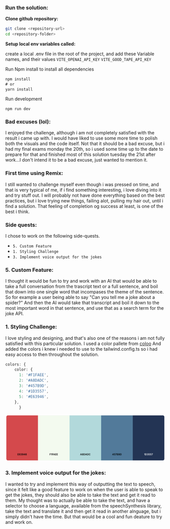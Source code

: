 ### **Run the solution**:
**Clone github repository:**

```bash
git clone <repository-url>
cd <repository-folder>
```

**Setup local env variables called:** 

create a local .env file in the root of the project, and add these Variable names, and their values
`VITE_OPENAI_API_KEY`
`VITE_GOOD_TAPE_API_KEY`

Run Npm install to install all dependencies

```
npm install
# or
yarn install
```

Run development

```
npm run dev
```

### **Bad excuses (lol)**:
I enjoyed the challenge, although i am not completely satisfied with the result i came up with. I would have liked to use some more time to polish both the visuals and the code itself. Not that it should be a bad excuse, but i had my final exams monday the 20th, so i used some time up to the date to prepare for that and finished most of this solution tuesday the 21st after work...I don't intend it to be a bad excuse, just wanted to mention it.

### **First time using Remix**:
I still wanted to challenge myself even though i was pressed on time, and that is very typical of me, if i find something interesting, i love diving into it and try stuff out. I will probably not have done everything based on the best practices, but i love trying new things, failing alot, pulling my hair out, until i find a solution. That feeling of completion og success at least, is one of the best i think.

### **Side quests**:
I chose to work on the following side-quests.
- `5. Custom Feature`
- `1. Styling Challenge`
- `3. Implement voice output for the jokes`

### **5. Custom Feature**:
I thought it would be fun to try and work with an AI that would be able to take a full conversation from the trascript text or a full sentence, and boil that down into one single word that incompases the theme of the sentence. So for example a user being able to say "Can you tell me a joke about a spider?" And then the AI would take that transcript and boil it down to the most important word in that sentence, and use that as a search term for the joke API.

### **1. Styling Challenge**:
I love styling and designing, and that's also one of the reasons i am not fully satisfied with this particular solution. I used a color pallete from [coloo](https://coolors.co) And added the colors i knew i needed to use to the tailwind.config.ts so i had easy access to then throughout the solution.
```typescript  
colors: {
    color: {
      1: '#F1FAEE',
      2: '#A8DADC',
      3: '#457B9D',
      4: '#1D3557',
      5: '#E63946',
    },
      }
```
![pallete](image.png)


### **3. Implement voice output for the jokes**:
I wanted to try and implement this way of outputting the text to speech, since it felt like a good feature to work on when the user is able to speak to get the jokes, they should also be able to take the text and get it read to them. My thought was to actually be able to take the text, and have a selector to choose a language, available from the speechSynthesis library, take the text and translate it and then get it read in another alnguage, but i simply didn't have the time. But that would be a cool and fun deature to try and work on.
